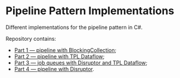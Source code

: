 # Pipeline Pattern Implementations

Different implementations for the pipeline pattern in C#.

Repository contains:

- [Part 1 — pipeline with BlockingCollection](PipelineImplementations/Part1/);
- [Part 2 — pipeline with TPL Dataflow](PipelineImplementations/Part2/);
- [Part 3 — job queues with Disruptor and TPL Dataflow](PipelineImplementations/Part3/);
- [Part 4 — pipeline with Disruptor](PipelineImplementations/Part4/).
